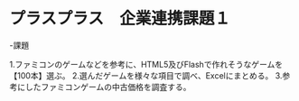 # プラスプラス　企業連携課題１

-課題

1.ファミコンのゲームなどを参考に、HTML5及びFlashで作れそうなゲームを【100本】選ぶ。 
2.選んだゲームを様々な項目で調べ、Excelにまとめる。 
3.参考にしたファミコンゲームの中古価格を調査する。 
